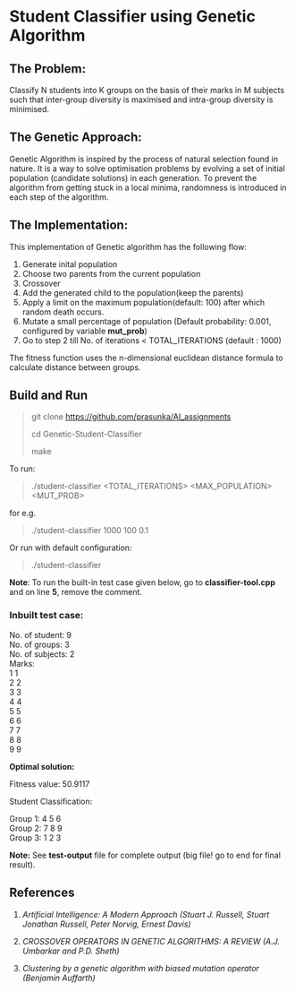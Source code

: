 # Student Classifier using Genetic Algorithm

## The Problem:

Classify N students into K groups on the basis of their marks in M subjects such that inter-group diversity is maximised and intra-group diversity is minimised.

## The Genetic Approach:

Genetic Algorithm is inspired by the process of natural selection found in nature. It is a way to solve optimisation problems by evolving a set of initial population (candidate solutions) in each generation. To prevent the algorithm from getting stuck in a local minima, randomness is introduced in each step of the algorithm.

## The Implementation:

This implementation of Genetic algorithm has the following flow:

1. Generate inital population
2. Choose two parents from the current population
3. Crossover
4. Add the generated child to the population(keep the parents)
5. Apply a limit on the maximum population(default: 100) after which random death occurs.
6. Mutate a small percentage of population (Default probability: 0.001, configured by variable **mut_prob**)
7. Go to step 2 till No. of iterations < TOTAL_ITERATIONS (default : 1000)

The fitness function uses the n-dimensional euclidean distance formula to calculate distance between groups.
## Build and Run


> git clone https://github.com/prasunka/AI_assignments
>
> cd Genetic-Student-Classifier
>
> make

To run:
> ./student-classifier <TOTAL_ITERATIONS> <MAX_POPULATION> <MUT_PROB>

for e.g.
> ./student-classifier 1000 100 0.1

Or run with default configuration:

> ./student-classifier

**Note**: To run the built-in test case given below, go to **classifier-tool.cpp** and on line **5**, remove the comment.

### Inbuilt test case:
No. of student: 9 <br/>
No. of groups: 3 <br/>
No. of subjects: 2 <br/>
Marks: <br/>
1 1 <br/>
2 2 <br/>
3 3 <br/>
4 4 <br/>
5 5 <br/>
6 6 <br/>
7 7 <br/>
8 8 <br/>
9 9 <br/>

**Optimal solution:**

Fitness value: 50.9117

Student Classification:

Group 1: 4 5 6 <br/>
Group 2: 7 8 9 <br/>
Group 3: 1 2 3 <br/>

**Note:** See **test-output** file for complete output (big file! go to end for final result).

## References

1. *Artificial Intelligence: A Modern Approach (Stuart J. Russell, Stuart Jonathan Russell, Peter Norvig, Ernest Davis)*

2. *CROSSOVER OPERATORS IN GENETIC ALGORITHMS: A REVIEW (A.J. Umbarkar and P.D. Sheth)*

3. *Clustering by a genetic algorithm with biased mutation operator (Benjamin Auffarth)*